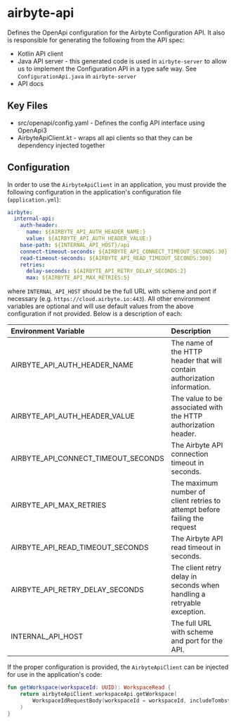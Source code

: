# airbyte-api

Defines the OpenApi configuration for the Airbyte Configuration API. It also is responsible for generating the following from the API spec:
* Kotlin API client
* Java API server - this generated code is used in `airbyte-server` to allow us to implement the Configuration API in a type safe way. See `ConfigurationApi.java` in `airbyte-server`
* API docs

## Key Files
* src/openapi/config.yaml - Defines the config API interface using OpenApi3
* AirbyteApiClient.kt - wraps all api clients so that they can be dependency injected together

## Configuration

In order to use the `AirbyteApiClient` in an application, you must provide the following configuration
in the application's configuration file (`application.yml`):

```yaml
airbyte:
  internal-api:
    auth-header:
      name: ${AIRBYTE_API_AUTH_HEADER_NAME:}
      value: ${AIRBYTE_API_AUTH_HEADER_VALUE:}
    base-path: ${INTERNAL_API_HOST}/api
    connect-timeout-seconds: ${AIRBYTE_API_CONNECT_TIMEOUT_SECONDS:30}
    read-timeout-seconds: ${AIRBYTE_API_READ_TIMEOUT_SECONDS:300}
    retries:
      delay-seconds: ${AIRBYTE_API_RETRY_DELAY_SECONDS:2}
      max: ${AIRBYTE_API_MAX_RETRIES:5}
```

where `INTERNAL_API_HOST` should be the full URL with scheme and port if necessary (e.g. `https://cloud.airbyte.io:443`).  All other
environment variables are optional and will use default values from the above configuration if not provided.  Below is a description
of each:

| Environment Variable| Description |
|:----|:----|
| AIRBYTE_API_AUTH_HEADER_NAME | The name of the HTTP header that will contain authorization information. |
| AIRBYTE_API_AUTH_HEADER_VALUE | The value to be associated with the HTTP authorization header. |
| AIRBYTE_API_CONNECT_TIMEOUT_SECONDS | The Airbyte API connection timeout in seconds. |
| AIRBYTE_API_MAX_RETRIES | The maximum number of client retries to attempt before failing the request |
| AIRBYTE_API_READ_TIMEOUT_SECONDS | The Airbyte API read timeout in seconds. |
| AIRBYTE_API_RETRY_DELAY_SECONDS | The client retry delay in seconds when handling a retryable exception. |
| INTERNAL_API_HOST | The full URL with scheme and port for the API. |

If the proper configuration is provided, the `AirbyteApiClient` can be injected for use in the application's code:

```kotlin
fun getWorkspace(workspaceId: UUID): WorkspaceRead {
    return airbyteApiClient.workspaceApi.getWorkspace(
        WorkspaceIdRequestBody(workspaceId = workspaceId, includeTombstone = true)
    )
}
```